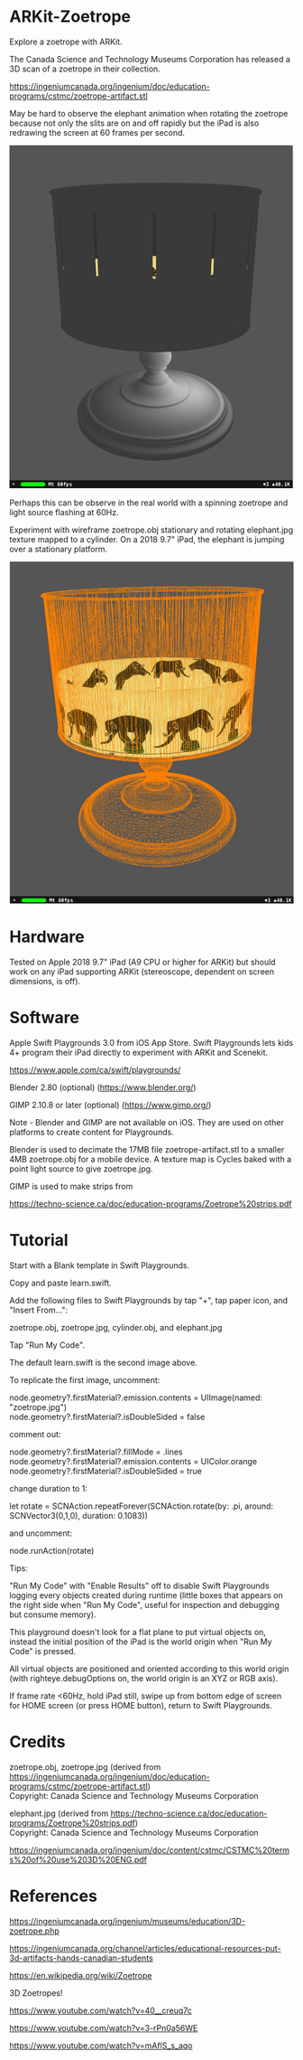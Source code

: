 # ARKit-Zoetrope

Explore a zoetrope with ARKit.

The Canada Science and Technology Museums Corporation has released a 3D scan of a zoetrope in their collection.

https://ingeniumcanada.org/ingenium/doc/education-programs/cstmc/zoetrope-artifact.stl

May be hard to observe the elephant animation when rotating the zoetrope because not only the slits are on and off rapidly but the iPad is also redrawing the screen at 60 frames per second.

<img src="1.png" width="640">

Perhaps this can be observe in the real world with a spinning zoetrope and light source flashing at 60Hz.

Experiment with wireframe zoetrope.obj stationary and rotating elephant.jpg texture mapped to a cylinder. On a 2018 9.7" iPad, the elephant is jumping over a stationary platform.

<img src="2.png" width="640">

# Hardware

Tested on Apple 2018 9.7" iPad (A9 CPU or higher for ARKit) but should work on any iPad supporting ARKit (stereoscope, dependent on screen dimensions, is off).

# Software

Apple Swift Playgrounds 3.0 from iOS App Store. Swift Playgrounds lets kids 4+ program their iPad directly to experiment with ARKit and Scenekit.

https://www.apple.com/ca/swift/playgrounds/

Blender 2.80 (optional) (https://www.blender.org/)

GIMP 2.10.8 or later (optional) (https://www.gimp.org/)

Note - Blender and GIMP are not available on iOS. They are used on other platforms to create content for Playgrounds.

Blender is used to decimate the 17MB file zoetrope-artifact.stl to a smaller 4MB zoetrope.obj for a mobile device. A texture map is Cycles baked with a point light source to give zoetrope.jpg.

GIMP is used to make strips from 

https://techno-science.ca/doc/education-programs/Zoetrope%20strips.pdf

# Tutorial

Start with a Blank template in Swift Playgrounds.

Copy and paste learn.swift.

Add the following files to Swift Playgrounds by tap "+", tap paper icon, and "Insert From...":

zoetrope.obj, zoetrope.jpg, cylinder.obj, and elephant.jpg

Tap "Run My Code".

The default learn.swift is the second image above.

To replicate the first image, uncomment:

node.geometry?.firstMaterial?.emission.contents = UIImage(named: "zoetrope.jpg")<br>
node.geometry?.firstMaterial?.isDoubleSided = false<br>

comment out:

node.geometry?.firstMaterial?.fillMode = .lines<br>
node.geometry?.firstMaterial?.emission.contents = UIColor.orange<br>
node.geometry?.firstMaterial?.isDoubleSided = true<br>

change duration to 1:

let rotate = SCNAction.repeatForever(SCNAction.rotate(by: .pi, around: SCNVector3(0,1,0), duration: 0.1083))<br>

and uncomment:

node.runAction(rotate)<br>

Tips:

"Run My Code" with "Enable Results" off to disable Swift Playgrounds logging every objects created during runtime (little boxes that appears on the right side when "Run My Code", useful for inspection and debugging but consume memory).

This playground doesn't look for a flat plane to put virtual objects on, instead the initial position of the iPad is the world origin when "Run My Code" is pressed.

All virtual objects are positioned and oriented according to this world origin (with righteye.debugOptions on, the world origin is an XYZ or RGB axis).

If frame rate <60Hz, hold iPad still, swipe up from bottom edge of screen for HOME screen (or press HOME button), return to Swift Playgrounds.

# Credits

zoetrope.obj, zoetrope.jpg (derived from https://ingeniumcanada.org/ingenium/doc/education-programs/cstmc/zoetrope-artifact.stl)<br>
Copyright: Canada Science and Technology Museums Corporation<br>

elephant.jpg (derived from https://techno-science.ca/doc/education-programs/Zoetrope%20strips.pdf)<br>
Copyright: Canada Science and Technology Museums Corporation<br>

https://ingeniumcanada.org/ingenium/doc/content/cstmc/CSTMC%20terms%20of%20use%203D%20ENG.pdf

# References

https://ingeniumcanada.org/ingenium/museums/education/3D-zoetrope.php

https://ingeniumcanada.org/channel/articles/educational-resources-put-3d-artifacts-hands-canadian-students

https://en.wikipedia.org/wiki/Zoetrope

3D Zoetropes!

https://www.youtube.com/watch?v=40__creuq7c

https://www.youtube.com/watch?v=3-rPn0a56WE

https://www.youtube.com/watch?v=mAflS_s_aqo

